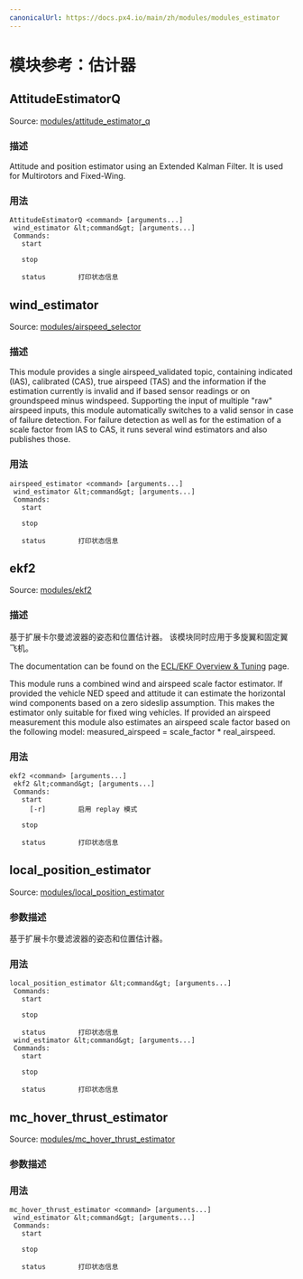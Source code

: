 ```yaml
---
canonicalUrl: https://docs.px4.io/main/zh/modules/modules_estimator
---
```


# 模块参考：估计器

## AttitudeEstimatorQ
Source: [modules/attitude_estimator_q](https://github.com/PX4/PX4-Autopilot/tree/release/1.14/src/modules/attitude_estimator_q)


### 描述
Attitude and position estimator using an Extended Kalman Filter. It is used for Multirotors and Fixed-Wing.


<a id="AttitudeEstimatorQ_usage"></a>

### 用法
```
AttitudeEstimatorQ <command> [arguments...]
 wind_estimator &lt;command&gt; [arguments...]
 Commands:
   start

   stop

   status        打印状态信息
```
## wind_estimator
Source: [modules/airspeed_selector](https://github.com/PX4/PX4-Autopilot/tree/release/1.14/src/modules/airspeed_selector)


### 描述
This module provides a single airspeed_validated topic, containing indicated (IAS), calibrated (CAS), true airspeed (TAS) and the information if the estimation currently is invalid and if based sensor readings or on groundspeed minus windspeed. Supporting the input of multiple "raw" airspeed inputs, this module automatically switches to a valid sensor in case of failure detection. For failure detection as well as for the estimation of a scale factor from IAS to CAS, it runs several wind estimators and also publishes those.


<a id="airspeed_estimator_usage"></a>

### 用法
```
airspeed_estimator <command> [arguments...]
 wind_estimator &lt;command&gt; [arguments...]
 Commands:
   start

   stop

   status        打印状态信息
```
## ekf2
Source: [modules/ekf2](https://github.com/PX4/PX4-Autopilot/tree/release/1.14/src/modules/ekf2)


### 描述
基于扩展卡尔曼滤波器的姿态和位置估计器。 该模块同时应用于多旋翼和固定翼飞机。

The documentation can be found on the [ECL/EKF Overview & Tuning](https://docs.px4.io/main/en/advanced_config/tuning_the_ecl_ekf.html) page.

This module runs a combined wind and airspeed scale factor estimator. If provided the vehicle NED speed and attitude it can estimate the horizontal wind components based on a zero sideslip assumption. This makes the estimator only suitable for fixed wing vehicles. If provided an airspeed measurement this module also estimates an airspeed scale factor based on the following model: measured_airspeed = scale_factor * real_airspeed.


<a id="ekf2_usage"></a>

### 用法
```
ekf2 <command> [arguments...]
 ekf2 &lt;command&gt; [arguments...]
 Commands:
   start
     [-r]        启用 replay 模式

   stop

   status        打印状态信息
```
## local_position_estimator
Source: [modules/local_position_estimator](https://github.com/PX4/PX4-Autopilot/tree/release/1.14/src/modules/local_position_estimator)


### 参数描述
基于扩展卡尔曼滤波器的姿态和位置估计器。


<a id="local_position_estimator_usage"></a>

### 用法
```
local_position_estimator &lt;command&gt; [arguments...]
 Commands:
   start

   stop

   status        打印状态信息
 wind_estimator &lt;command&gt; [arguments...]
 Commands:
   start

   stop

   status        打印状态信息
```
## mc_hover_thrust_estimator
Source: [modules/mc_hover_thrust_estimator](https://github.com/PX4/PX4-Autopilot/tree/release/1.14/src/modules/mc_hover_thrust_estimator)


### 参数描述


<a id="mc_hover_thrust_estimator_usage"></a>

### 用法
```
mc_hover_thrust_estimator <command> [arguments...]
 wind_estimator &lt;command&gt; [arguments...]
 Commands:
   start

   stop

   status        打印状态信息
```
